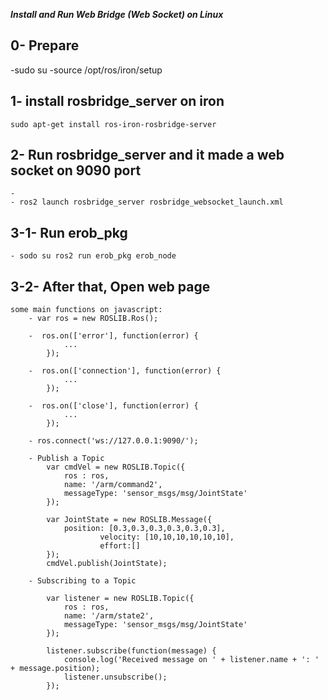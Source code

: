 
***Install and Run Web Bridge (Web Socket) on Linux***
## 0- Prepare
 -sudo su 
 -source /opt/ros/iron/setup
## 1- install rosbridge_server on iron 
    sudo apt-get install ros-iron-rosbridge-server

## 2- Run rosbridge_server and it made a web socket on 9090 port
    - 
    - ros2 launch rosbridge_server rosbridge_websocket_launch.xml

## 3-1- Run erob_pkg
    - sodo su ros2 run erob_pkg erob_node

## 3-2- After that, Open web page
    some main functions on javascript:
        - var ros = new ROSLIB.Ros();

        -  ros.on(['error'], function(error) {
                ...
            });
        
        -  ros.on(['connection'], function(error) {
                ...
            });
        
        -  ros.on(['close'], function(error) {
                ...
            });

        - ros.connect('ws://127.0.0.1:9090/');

        - Publish a Topic 
            var cmdVel = new ROSLIB.Topic({
                ros : ros,
                name: '/arm/command2',  
                messageType: 'sensor_msgs/msg/JointState'
            });

            var JointState = new ROSLIB.Message({
                position: [0.3,0.3,0.3,0.3,0.3,0.3],
                        velocity: [10,10,10,10,10,10],
                        effort:[]
            });
            cmdVel.publish(JointState);

        - Subscribing to a Topic

            var listener = new ROSLIB.Topic({
                ros : ros,
                name: '/arm/state2',
                messageType: 'sensor_msgs/msg/JointState'
            });

            listener.subscribe(function(message) {
                console.log('Received message on ' + listener.name + ': ' + message.position);
                listener.unsubscribe();
            });